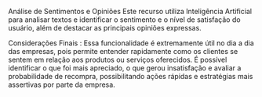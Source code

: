 Análise de Sentimentos e Opiniões
Este recurso utiliza Inteligência Artificial para analisar textos e identificar o sentimento e o nível de satisfação do usuário, além de destacar as principais opiniões expressas.

Considerações Finais :
Essa funcionalidade é extremamente útil no dia a dia das empresas, pois permite entender rapidamente como os clientes se sentem em relação aos produtos ou serviços oferecidos.
É possível identificar o que foi mais apreciado, o que gerou insatisfação e avaliar a probabilidade de recompra, possibilitando ações rápidas e estratégias mais assertivas por parte da empresa.
